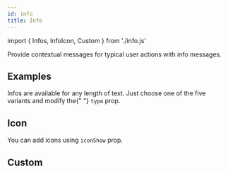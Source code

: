 ```yaml
---
id: info
title: Info
---
```


import { Infos, InfoIcon, Custom } from './info.js'

<p>Provide contextual messages for typical user actions with info messages.</p>

## Examples

<p>Infos are available for any length of text. Just choose one of the five variants and modify the{" "} <code>type</code> prop.</p>

<Infos></Infos>

## Icon

<p>You can add icons using <code>iconShow</code> prop.</p>
<InfoIcon></InfoIcon>

## Custom

<p></p>
<Custom></Custom>